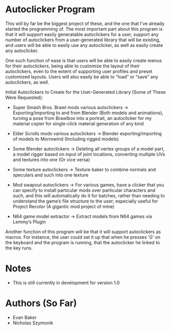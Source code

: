 # Autoclicker Program
This will by far be the biggest project of these, and the one that I’ve already started the programming of. The most important part about this program is that it will support easily generatable autoclickers for a user, support any number of autoclickers from a user-generated library that will be existing, and users will be able to easily use any autoclicker, as well as easily create any autoclicker.

One such function of ease is that users will be able to easily create menus for their autoclickers, being able to customize the layout of their autoclickers, even to the extent of supporting user profiles and preset customized layouts. Users will also easily be able to “load” or “save” any autoclickers, as well.

Initial Autoclickers to Create for the User-Generated Library (Some of These Were Requested):

- Super Smash Bros. Brawl mods various autoclickers -> Exporting/importing to and from Blender (Both models and animations), turning a pose from Brawlbox into a portrait, an autoclicker for my material copier for single-click material generation of any kind

- Elder Scrolls mods various autoclickers -> Blender exporting/importing of models to Morrowind (Including rigged models)

- Some Blender autoclickers -> Deleting all vertex groups of a model part, a model rigger based on input of joint locations, converting multiple UVs and textures into one (Or vice versa)

- Some texture autoclickers -> Texture baker to combine normals and speculars and such into one texture

- Mod swapout autoclickers -> For various games, have a clicker that you can specify to install particular mods over particular characters and such, and this will automatically do it for batches, rather than needing to understand the game’s file structure to the user; especially useful for Project Recolor (A gigantic mod project of mine)

- N64 game model extractor -> Extract models from N64 games via Lemmy’s Plugin

Another function of this program will be that it will support autoclickers as macros. For instance, the user could set it up that when he presses ‘G’ on the keyboard and the program is running, that the autoclicker he linked to the key runs. 


# Notes
- This is still currently in development for version 1.0

# Authors (So Far)
- Evan Baker
- Nicholas Szymonik
